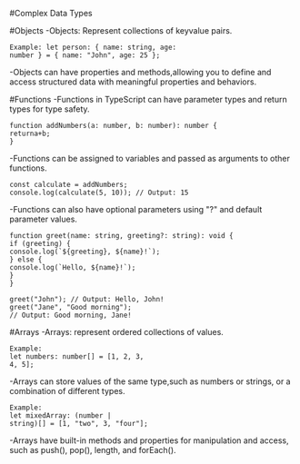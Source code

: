 #Complex Data Types

#Objects
-Objects: Represent collections of keyvalue
pairs.

```
Example: let person: { name: string, age:
number } = { name: "John", age: 25 };
```

-Objects can have properties and methods,allowing you to define and access structured data with meaningful properties and behaviors.

#Functions
-Functions in TypeScript can have
parameter types and return types for type
safety.

```
function addNumbers(a: number, b: number): number {
returna+b;
}
```

-Functions can be assigned to variables and passed as arguments to other functions.

```
const calculate = addNumbers;
console.log(calculate(5, 10)); // Output: 15
```

-Functions can also have optional parameters using "?" and default parameter values.

```
function greet(name: string, greeting?: string): void {
if (greeting) {
console.log(`${greeting}, ${name}!`);
} else {
console.log(`Hello, ${name}!`);
}
}

greet("John"); // Output: Hello, John!
greet("Jane", "Good morning");
// Output: Good morning, Jane!
```

#Arrays
-Arrays: represent ordered collections of
values.

```
Example:
let numbers: number[] = [1, 2, 3,
4, 5];
```

-Arrays can store values of the same type,such as numbers or strings, or a combination of different types.

```
Example:
let mixedArray: (number |
string)[] = [1, "two", 3, "four"];
```

-Arrays have built-in methods and
properties for manipulation and access,
such as push(), pop(), length, and
forEach().
